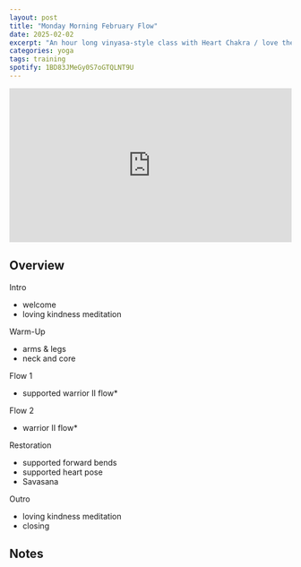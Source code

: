```yaml
---
layout: post
title: "Monday Morning February Flow"
date: 2025-02-02
excerpt: "An hour long vinyasa-style class with Heart Chakra / love theme."
categories: yoga
tags: training
spotify: 1BD83JMeGy0S7oGTQLNT9U
---
```


<iframe width="100%" height="275" src="https://www.youtube.com/embed/{{ page.spotify }}?" title="YouTube video player" frameborder="0" allow="accelerometer; autoplay; clipboard-write; encrypted-media; gyroscope; picture-in-picture; web-share" referrerpolicy="strict-origin-when-cross-origin" allowfullscreen></iframe> 

## Overview

Intro

* welcome
* loving kindness meditation

Warm-Up

* arms & legs
* neck and core 

Flow 1

* supported warrior II flow*

Flow 2

* warrior II flow*

Restoration

* supported forward bends
* supported heart pose
* Savasana

Outro

* loving kindness meditation
* closing

## Notes